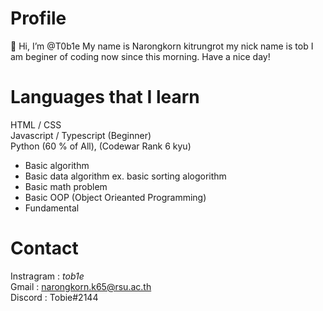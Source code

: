 # Profile
👋 Hi, I’m @T0b1e
My name is Narongkorn kitrungrot my nick name is tob 
I am beginer of coding now since this morning.
Have a nice day!
# Languages that I learn 
HTML / CSS<br>
Javascript / Typescript (Beginner)<br>
Python (60 % of All), (Codewar Rank 6 kyu)
- Basic algorithm
- Basic data algorithm ex. basic sorting alogorithm
- Basic math problem
- Basic OOP (Object Orieanted Programming)
- Fundamental<br>
# Contact
Instragram : _tob1e_<br>
Gmail : narongkorn.k65@rsu.ac.th<br>
Discord : Tobie#2144<br>
<!---
T0b1e/T0b1e is a ✨ special ✨ repository because its `README.md` (this file) appears on your GitHub profile.
You can click the Preview link to take a look at your changes.
--->
